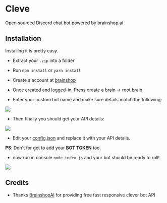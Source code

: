 # Cleve
Open sourced Discord chat bot powered by brainshop.ai

## Installation
Installing it is pretty easy.

- Extract your `.zip` into a folder
- Run `npm install` or `yarn install`
- Create a account at [brainshop](http://brainshop.ai/user/register)
- Once created and logged-in, Press create a brain -> root brain

- Enter your custom bot name and make sure details match the following:

<img src="https://i.ibb.co/WGkXrw1/tut-02.png">

- Then finally you should get your API details: 

<img src="https://i.ibb.co/3y2PXDt/tut-03.png">

- Edit your [config.json](https://github.com/Carbowix/Cleve/blob/master/misc/config.json) and replace it with your API details.

**PS**: Don't for get to add your __BOT TOKEN__ too.

- now run in console `node index.js` and your bot should be ready to roll!

<img src="https://i.ibb.co/H4Lm5BG/tut-04.png">

## Credits

- Thanks [BrainshopAI](http://brainshop.ai/) for providing free fast responsive clever bot API
